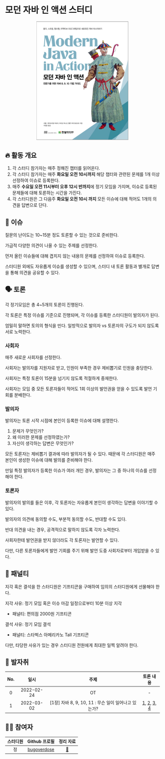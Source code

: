 # 모던 자바 인 액션 스터디

<div align="center">
  <img src="./assets/modern-java-in-action-book-cover.png" alt="Modern Java in Action Book Cover" width="300">
</div>

## 🔥 활동 개요

1. 각 스터디 참가자는 매주 정해진 챕터를 읽어온다.
2. 각 스터디 참가자는 매주 **화요일 오전 10시까지** 해당 챕터와 관련된 문제를 1개 이상 선정하여 이슈로 등록한다.
3. 매주 **수요일 오전 11시부터 오후 12시 반까지**에 정기 모임을 가지며, 이슈로 등록된 문제들에 대해 토론하는 시간을 가진다.
4. 각 스터디원은 그 다음주 **화요일 오전 10시 까지** 모든 이슈에 대해 적어도 1개의 의견을 답변으로 단다.

## 📌 이슈

질문의 난이도는 10~15분 정도 토론할 수 있는 것으로 준비한다.

가급적 다양한 의견이 나올 수 있는 주제를 선정한다.

먼저 올린 이슈들에 대해 겹치지 않는 내용의 문제를 선정하여 이슈로 등록한다.

스터디원 외에도 자유롭게 이슈를 생성할 수 있으며, 스터디 내 토론 활동과 별개로 답변을 통해 의견을 공유할 수 있다.

## 🗣 토론

각 정기모임은 총 4~5개의 토론이 진행된다.

각 토론은 특정 이슈를 기준으로 진행되며, 각 이슈를 등록한 스터디원이 발의자가 된다.

엄밀히 말하면 토의의 형식을 띤다. 일방적으로 발의자 vs 토론자의 구도가 되지 않도록 서로 노력한다.

### 사회자

매주 새로운 사회자를 선정한다.

사회자는 발의자를 지원자로 받고, 인원이 부족한 경우 제비뽑기로 인원을 충당한다.

사회자는 특정 토론이 15분을 넘기지 않도록 적절하게 중재한다.

사회자는 모임 중 모든 토론자들이 적어도 1회 이상의 발언권을 얻을 수 있도록 발언 기회를 분배한다.

### 발의자

발의자는 토론 시작 시점에 본인이 등록한 이슈에 대해 설명한다.

1. 문제가 무엇인가?
2. 왜 이러한 문제를 선정하였는가?
3. 자신이 생각하는 답변은 무엇인가?

모든 토론자는 제비뽑기 결과에 따라 발의자가 될 수 있다. 때문에 각 스터디원은 매주 본인이 생성한 이슈에 대해 발의를 준비해야 한다.

만일 특정 발의자가 등록한 이슈가 여러 개인 경우, 발의자는 그 중 하나의 이슈를 선정해야 한다.

### 토론자

발의자의 발의를 들은 이후, 각 토론자는 자유롭게 본인이 생각하는 답변을 이야기할 수 있다.

발의자의 의견에 동의할 수도, 부분적 동의할 수도, 반대할 수도 있다.

반대 의견을 내는 경우, 공격적으로 말하지 않도록 각자 노력한다.

사회자한테 발언권을 받지 않더라도 각 토론자는 발언할 수 있다.

다만, 다른 토론자들에게 발언 기회를 주기 위해 발언 도중 사회자로부터 개입받을 수 있다.

## 🛑 패널티

지각 혹은 결석을 한 스터디원은 기프티콘을 구매하여 임의의 스터디원에게 선물해야 한다.

지각 사유: 정기 모임 혹은 이슈 마감 일정으로부터 10분 이상 지각

- 패널티: 편의점 2000원 기프티콘

결석 사유: 정기 모임 결석

- 패널티: 스타벅스 아메리카노 Tall 기프티콘

다만, 타당한 사유가 있는 경우 스터디원 전원에게 최대한 일찍 알려야 한다.

## 🐾 발자취

| No. |    일시    |                         주제                         |                                     토론 내용                                     |
| :-: | :--------: | :--------------------------------------------------: | :-------------------------------------------------------------------------------: |
|  0  | 2022-02-24 |                          OT                          |                                         -                                         |
|  1  | 2022-03-02 | [1장] 자바 8, 9, 10, 11 : 무슨 일이 일어나고 있는가? | [1](이슈_주소_TBA), [2](이슈_주소_TBA2), [3](이슈_주소_TBA3), [4](이슈_주소_TBA4) |

## 🧑‍💻 참여자

| 스터디원 |                 Github 프로필                 |             정리 자료             |
| :------: | :-------------------------------------------: | :-------------------------------: |
|    정    | [bugoverdose](https://github.com/bugoverdose) | [:link:](./bugoverdose/README.md) |
